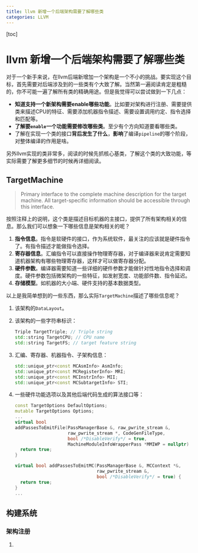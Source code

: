 ```yaml
---
title: llvm 新增一个后端架构需要了解哪些类
categories: LLVM
---
```


[toc]

# llvm 新增一个后端架构需要了解哪些类

对于一个新手来说，在llvm后端新增加一个架构是一个不小的挑战。要实现这个目标，首先需要对后端涉及到的一些类有个大致了解。当然第一遍阅读肯定是粗糙的，你不可能一遍了解所有类的精确用途。但是我觉得可以尝试做到一下几点：

* **知道支持一个新架构需要enable哪些功能**。比如要对架构进行注册、需要提供类来描述CPU的特征、需要添加机器指令描述、需要设置调用约定、指令选择和匹配等。
* **了解要`enable`一个功能需要修改哪些类**。至少有个方向知道要看哪些类。
* 了解在实现一个类的接口**背后发生了什么**，**影响**了编译`pipeline`的哪个阶段，对整体编译的作用是啥。

另外llvm实现的类非常多，阅读的时候先抓核心基类，了解这个类的大致功能，等实际需要了解更多细节的时候再详细阅读。

## TargetMachine

> Primary interface to the complete machine description for the target machine.  All target-specific information should be accessible through this interface.

按照注释上的说明，这个类是描述目标机器的主接口，提供了所有架构相关的信息。那么我们可以想象一下哪些信息是架构相关的呢？

1. **指令信息**。指令是软硬件的接口，作为系统软件，最关注的应该就是硬件指令了。有指令描述才能做指令选择。
2. **寄存器信息**。汇编指令可以直接操作物理寄存器，对于编译器来说肯定需要知道机器架构有哪些物理寄存器，这样才可以做寄存器分配。
3. **硬件参数**。编译器需要知道一些详细的硬件参数才能做针对性地指令选择和调度。硬件参数包括微架构的一些特征，如发射宽度、功能部件数、指令延迟。
4. **存储模型**。如机器的大小端、硬件支持的基本数据类型。

以上是我简单想到的一些东西，那么实际`TargetMachine`描述了哪些信息呢？

1. 该架构的`DataLayout`。

2. 该架构的一些字符串标识：

   ```cpp
   Triple TargetTriple; // Triple string
   std::string TargetCPU; // CPU name
   std::string TargetFS; // target feature string
   ```

3. 汇编、寄存器、机器指令、子架构信息：

   ```cpp
   std::unique_ptr<const MCAsmInfo> AsmInfo;
   std::unique_ptr<const MCRegisterInfo> MRI;
   std::unique_ptr<const MCInstrInfo> MII;
   std::unique_ptr<const MCSubtargetInfo> STI;
   ```

4. 一些硬件功能选项以及其他后端代码生成的算法接口等：

   ```cpp
   const TargetOptions DefaultOptions;
   mutable TargetOptions Options;
   ...
   virtual bool
   addPassesToEmitFile(PassManagerBase &, raw_pwrite_stream &,
                       raw_pwrite_stream *, CodeGenFileType,
                       bool /*DisableVerify*/ = true,
                       MachineModuleInfoWrapperPass *MMIWP = nullptr) {
     return true;
   }
   
   virtual bool addPassesToEmitMC(PassManagerBase &, MCContext *&,
                                  raw_pwrite_stream &,
                                  bool /*DisableVerify*/ = true) {
     return true;
   }
   ...
   ```





## 构建系统

### 架构注册

1. 
